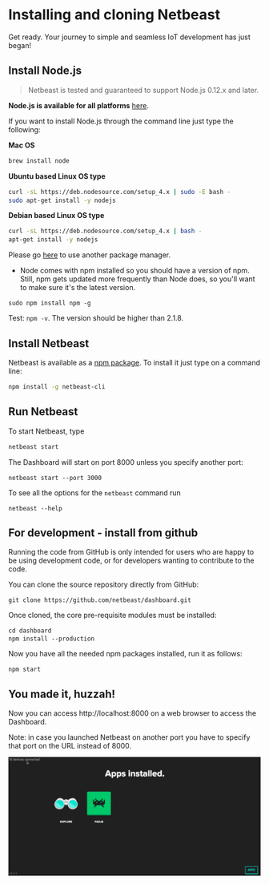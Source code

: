 # Installing and cloning Netbeast

Get ready. Your journey to simple and seamless IoT development has just began!

## Install Node.js

> Netbeast is tested and guaranteed to support Node.js 0.12.x and later.

**Node.js is available for all platforms** [here](https://nodejs.org/en/download/).

If you want to install Node.js through the command line just type the following:

**Mac OS**
```bash
brew install node
```

**Ubuntu based Linux OS type**
```bash
curl -sL https://deb.nodesource.com/setup_4.x | sudo -E bash -
sudo apt-get install -y nodejs
````

**Debian based Linux OS type**
```bash
curl -sL https://deb.nodesource.com/setup_4.x | bash -
apt-get install -y nodejs
```

Please go [here](https://nodejs.org/en/download/package-manager/) to use another package manager.

- Node comes with npm installed so you should have a version of npm. Still, npm gets updated more frequently than Node does, so you'll want to make sure it's the latest version.

```
sudo npm install npm -g
```

Test: ```npm -v```. The version should be higher than 2.1.8.

## Install Netbeast

Netbeast is available as a [npm package](https://www.npmjs.com/package/netbeast-cli). To install it just type on a command line:

``` bash
npm install -g netbeast-cli
```

## Run Netbeast

To start Netbeast, type

```bash
netbeast start
```

The Dashboard will start on port 8000 unless you specify another port:
```
netbeast start --port 3000
```

To see all the options for the ```netbeast``` command run
```
netbeast --help
```

## For development - install from github

Running the code from GitHub is only intended for users who are happy to be using development code, or for developers wanting to contribute to the code.

You can clone the source repository directly from GitHub:
```
git clone https://github.com/netbeast/dashboard.git
```

Once cloned, the core pre-requisite modules must be installed:

```
cd dashboard
npm install --production
```

Now you have all the needed npm packages installed, run it as follows:

```
npm start
```

##  You made it, huzzah!

Now you can access http://localhost:8000 on a web browser to access the Dashboard.

Note: in case you launched Netbeast on another port you have to specify that port on the URL instead of 8000.

![Demo Dashboard](../../img/dashboard-demo.gif)




